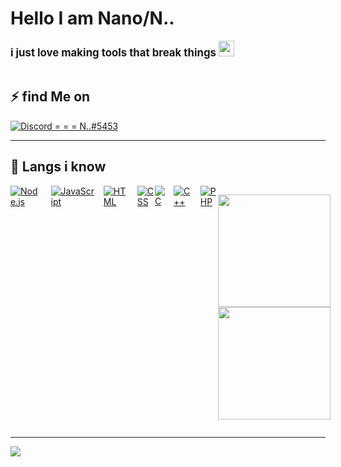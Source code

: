 # Hello I am Nano/N..
<div style='font-size:1.2em'>
	<b>i just love making tools that break things <img src="https://media.giphy.com/media/hvRJCLFzcasrR4ia7z/giphy.gif" width="25px"></b>
	<br>

</div>

<br>

## ⚡ find  Me on

<div align='left' style="display: flex; justify-content: space-between;">
	<a href='#'>
	<img src=https://img.shields.io/badge/Discord-N..%231337-7289DA?style=for-the-badge&logo=discord&logoColor=7289DA&logoWidth=30&labelColor=000' alt='Discord = = = N..#5453'>
	</a>
</div>

<hr>

## 🔧 Langs i know 

<div align='left' style="display: flex; justify-content: space-between;">
	<!-- Programming Languages. -->
	<a href='https://nodejs.org/en/'>
		<img src='https://img.shields.io/badge/code-node.js-339933?logo=node.js&logoWidth=30&labelColor=black&style=for-the-badge' alt='Node.js'>
	</a>
	&emsp;
	<a href='https://developer.mozilla.org/en-US/docs/Web/JavaScript'>
		<img src='https://img.shields.io/badge/code-javascript-F7DF1E?logo=javascript&logoWidth=30&labelColor=black&style=for-the-badge' alt='JavaScript'>
	</a>
	&emsp;
	<a href='https://developer.mozilla.org/en-US/docs/Web/HTML'>
		<img src='https://img.shields.io/badge/code-html-E34F26?logo=html5&logoWidth=30&labelColor=black&style=for-the-badge' alt='HTML'>
	</a>
	&emsp;
	<a href='https://developer.mozilla.org/en-US/docs/Web/CSS'>
		<img src='https://img.shields.io/badge/code-css-1572B6?logo=css3&logoWidth=30&labelColor=black&style=for-the-badge&logoColor=1572B6' alt='CSS'><br>
	</a>
	<a href='#'>
		<img src='https://img.shields.io/badge/code-c%20programming-A8B9CC?logoWidth=30&labelColor=black&style=for-the-badge&logo=c' alt='C'>
	</a>
	&emsp;
	<a href='#'>
		<img src='https://img.shields.io/badge/code-c%2B%2B-00599C?logoWidth=30&labelColor=black&style=for-the-badge&logo=c%2B%2B' alt='C++'>
	</a>
	&emsp;
	<a href='https://www.php.net/'>
		<img src='https://img.shields.io/badge/code-php-777BB4?logoWidth=30&labelColor=black&style=for-the-badge&logo=php' alt='PHP'>
	</a><br><br>
	<p>
	<a href="https://github.com/X-x-X-0">
  	<img height="180em" src="https://github-readme-stats.vercel.app/api?username=X-x-X-0&show_icons=true&theme=radical" />
  	<img height="180em" src="https://github-readme-stats-eight-theta.vercel.app/api/top-langs/?username=X-x-X-0&theme=radical&layout=compact&exclude_lang=java+r" />
</a>
</p>
	
</div>
<hr>

<img src="https://komarev.com/ghpvc/?username=X-x-X-0&style=flat-square">

